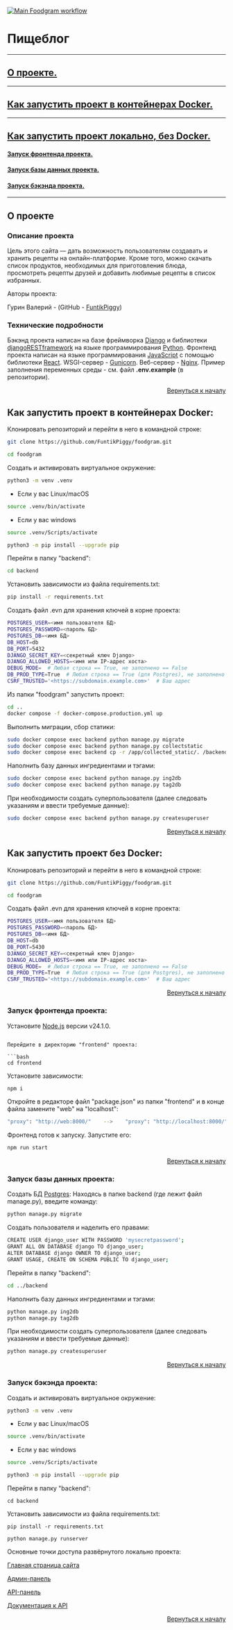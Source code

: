 [![Main Foodgram workflow](https://github.com/FuntikPiggy/foodgram/actions/workflows/main.yml/badge.svg)](https://github.com/FuntikPiggy/foodgram/actions/workflows/main.yml)
<a name="Start-point"></a>
# Пищеблог

**********
## [О проекте.](#anchor-about)
**********
## [Как запустить проект в контейнерах Docker.](#How-to-run-Docker)
**********
## [Как запустить проект локально, без Docker.](#How-to-run-w/o-Docker)
#### [Запуск фронтенда проекта.](#Run-front)
#### [Запуск базы данных проекта.](#Run-db)
#### [Запуск бэкэнда проекта.](#Run-back)
**********


<a name="anchor-about"></a>
## О проекте

### Описание проекта
Цель этого сайта — дать возможность пользователям создавать и хранить рецепты на 
онлайн-платформе. Кроме того, можно скачать список продуктов, необходимых для приготовления 
блюда, просмотреть рецепты друзей и добавить любимые рецепты в список избранных.

Авторы проекта:

Гурин Валерий - (GitHub - [FuntikPiggy](https://github.com/FuntikPiggy))


### Технические подробности
Бэкэнд проекта написан на базе фреймворка [Django](https://docs.djangoproject.com/en/5.2/)
и библиотеки [djangoRESTframework](https://www.django-rest-framework.org/)
на языке программирования [Python](https://www.python.org/).
Фронтенд проекта написан на языке программирования [JavaScript](https://nodejs.org/en)
с помощью библиотеки [React](https://react.dev/).
WSGI-сервер - [Gunicorn](https://gunicorn.org/).
Веб-сервер - [Nginx](https://nginx.org/ru/).
Пример заполнения переменных среды - см. файл **.env.example** (в репозитории).

<p align="right"><a href="#Start-point">Вернуться к началу</a></p>


<a name="How-to-run-Docker"></a>
## Как запустить проект в контейнерах Docker:

Клонировать репозиторий и перейти в него в командной строке:


```bash
git clone https://github.com/FuntikPiggy/foodgram.git

cd foodgram
```

Cоздать и активировать виртуальное окружение:

```bash
python3 -m venv .venv
```

* Если у вас Linux/macOS

```bash
source .venv/bin/activate
```

* Если у вас windows

```bash
source .venv/Scripts/activate
```

```bash
python3 -m pip install --upgrade pip
```

Перейти в папку "backend":

```bash
cd backend
```

Установить зависимости из файла requirements.txt:

```bash
pip install -r requirements.txt
```

Создать файл .evn для хранения ключей в корне проекта:

```bash
POSTGRES_USER=<имя пользователя БД>
POSTGRES_PASSWORD=<пароль БД>
POSTGRES_DB=<имя БД>
DB_HOST=db
DB_PORT=5432
DJANGO_SECRET_KEY=<секретный ключ Django>
DJANGO_ALLOWED_HOSTS=<имя или IP-адрес хоста>
DEBUG_MODE=  # Любая строка == True, не заполнено == False
DB_PROD_TYPE=True  # Любая строка == True (для Postgres), не заполнено == False(для SQLite)
CSRF_TRUSTED='<https://subdomain.example.com>'  # Ваш адрес
```

Из папки "foodgram" запустить проект:

```bash
cd ..
docker compose -f docker-compose.production.yml up
```

Выполнить миграции, сбор статики:


```bash
sudo docker compose exec backend python manage.py migrate
sudo docker compose exec backend python manage.py collectstatic
sudo docker compose exec backend cp -r /app/collected_static/. /backend_static/static/
```

Наполнить базу данных ингредиентами и тэгами:


```bash
sudo docker compose exec backend python manage.py ing2db
sudo docker compose exec backend python manage.py tag2db
```

При необходимости создать суперпользователя (далее следовать указаниям и ввести требуемые данные):


```bash
sudo docker compose exec backend python manage.py createsuperuser
```

<p align="right"><a href="#Start-point">Вернуться к началу</a></p>

<a name="How-to-run-w/o-Docker"></a>
## Как запустить проект без Docker:

Клонировать репозиторий и перейти в него в командной строке:

```bash
git clone https://github.com/FuntikPiggy/foodgram.git

cd foodgram
```

Создать файл .evn для хранения ключей в корне проекта:

```bash
POSTGRES_USER=<имя пользователя БД>
POSTGRES_PASSWORD=<пароль БД>
POSTGRES_DB=<имя БД>
DB_HOST=db
DB_PORT=5430
DJANGO_SECRET_KEY=<секретный ключ Django>
DJANGO_ALLOWED_HOSTS=<имя или IP-адрес хоста>
DEBUG_MODE=  # Любая строка == True, не заполнено == False
DB_PROD_TYPE=True  # Любая строка == True (для Postgres), не заполнено == False(для SQLite)
CSRF_TRUSTED='<https://subdomain.example.com>'  # Ваш адрес
```

<p align="right"><a href="#Start-point">Вернуться к началу</a></p>

<a name="Run-front"></a>
### Запуск фронтенда проекта:
Установите [Node.js](https://nodejs.org/en/about/previous-releases#looking-for-latest-release-of-a-version-branch) версии v24.1.0.
```

Перейдите в директорию "frontend" проекта:

```bash
cd frontend
```

Установите зависимости:

```bash
npm i
```

Откройте в редакторе файл "package.json" из папки "frontend" и в конце файла замените
"web" на "localhost":

```bash
"proxy": "http://web:8000/"    -->    "proxy": "http://localhost:8000/"
```

Фронтенд готов к запуску. Запустите его:

```bash
npm run start
```

<p align="right"><a href="#Start-point">Вернуться к началу</a></p>

<a name="Run-db"></a>
### Запуск базы данных проекта:

Создать БД [Postgres](https://www.postgresql.org/download/windows/):
Находясь в папке backend (где лежит файл manage.py), введите команду: 

```bash
python manage.py migrate
```

Создать пользователя и наделить его правами:


```bash
CREATE USER django_user WITH PASSWORD 'mysecretpassword';
GRANT ALL ON DATABASE django TO django_user;
ALTER DATABASE django OWNER TO django_user;
GRANT USAGE, CREATE ON SCHEMA PUBLIC TO django_user;
```

Перейти в папку "backend":

```bash
cd ../backend
```

Наполнить базу данных ингредиентами и тэгами:

```bash
python manage.py ing2db
python manage.py tag2db
```

При необходимости создать суперпользователя (далее следовать указаниям и ввести требуемые данные):

```bash
python manage.py createsuperuser
```

<p align="right"><a href="#Start-point">Вернуться к началу</a></p>

<a name="Run-back"></a>
### Запуск бэкэнда проекта:

Cоздать и активировать виртуальное окружение:

```bash
python3 -m venv .venv
```

* Если у вас Linux/macOS

```bash
source .venv/bin/activate
```

* Если у вас windows

```bash
source .venv/Scripts/activate
```

```bash
python3 -m pip install --upgrade pip
```

Перейти в папку "backend":

```
cd backend
```

Установить зависимости из файла requirements.txt:

```
pip install -r requirements.txt
```

```
python manage.py runserver
```

Основные точки доступа развёрнутого локально проекта:

[Главная страница сайта](http://127.0.0.1:3000/)

[Админ-панель](http://127.0.0.1:8000/admin/)

[API-панель](http://127.0.0.1:8000/api/)

[Документация к API](http://127.0.0.1:8000/api/docs/)

<p align="right"><a href="#Start-point">Вернуться к началу</a></p>
